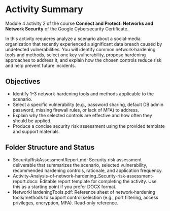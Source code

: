 # Activity Summary 

Module 4 activity 2 of the course **Connect and Protect: Networks and Network Security** of the Google Cybersecurity Certificate.

In this activity requieres analyze a scenario about a social‑media organization that recently experienced a significant data breach caused by undetected vulnerabilities. You will identify common network‑hardening tools and methods, select one key vulnerability, propose hardening approaches to address it, and explain how the chosen controls reduce risk and help prevent future incidents.


## Objectives

- Identify 1–3 network‑hardening tools and methods applicable to the scenario.
- Select a specific vulnerability (e.g., password sharing, default DB admin password, missing firewall rules, or lack of MFA) to address.
- Explain why the selected controls are effective and how often they should be applied.
- Produce a concise security risk assessment using the provided template and support materials.


## Folder Structure and Status

- SecurityRiskAssessmentReport.md: Security risk assessment deliverable that summarizes the scenario, selected vulnerability, recommended hardening controls, rationale, and application frequency.
- Activity-Analysis-of-network-hardening_Security-risk-assessment-report.docx: Editable report template for completing the activity. Use this as a starting point if you prefer DOCX format.
- NetworkHardeningTools.pdf: Reference sheet of network‑hardening tools/methods to support control selection (e.g., port filtering, access privileges, encryption, MFA). Read‑only reference.
